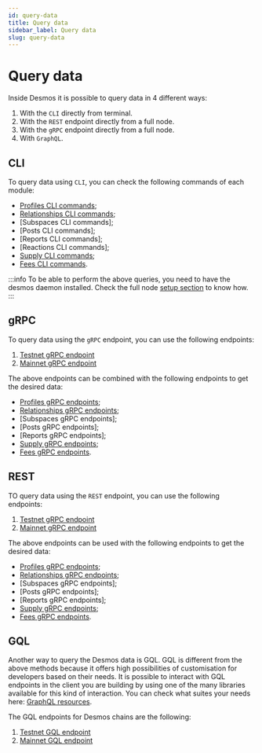```yaml
---
id: query-data
title: Query data
sidebar_label: Query data
slug: query-data
---
```


# Query data
Inside Desmos it is possible to query data in 4 different ways:
1. With the `CLI` directly from terminal.
2. With the `REST` endpoint directly from a full node.
3. With the `gRPC` endpoint directly from a full node.
4. With `GraphQL`.

## CLI
To query data using `CLI`, you can check the following commands of each module:

* [Profiles CLI commands](02-modules/profiles/07-client.md#cli);
* [Relationships CLI commands](02-modules/relationships/06-client.md#cli);
* [Subspaces CLI commands];
* [Posts CLI commands];
* [Reports CLI commands];
* [Reactions CLI commands];
* [Supply CLI commands](02-modules/supply/03-client.md#cli);
* [Fees CLI commands](02-modules/fees/06-client.md#cli).

:::info
To be able to perform the above queries, you need to have the desmos daemon installed.
Check the full node [setup section](../03-fullnode/02-setup.md#1-build-the-software) to know how.
:::

## gRPC
To query data using the `gRPC` endpoint, you can use the following endpoints:

1. [Testnet gRPC endpoint](../05-testnet/04-endpoints.md#rest--grpc)
2. [Mainnet gRPC endpoint](../06-mainnet/06-endpoints.md#rest--grpc)

The above endpoints can be combined with the following endpoints to get the desired data:
* [Profiles gRPC endpoints](02-modules/profiles/07-client.md#grpc);
* [Relationships gRPC endpoints](02-modules/relationships/06-client.md#grpc);
* [Subspaces gRPC endpoints];
* [Posts gRPC endpoints];
* [Reports gRPC endpoints];
* [Supply gRPC endpoints](02-modules/fees/06-client.md#grpc);
* [Fees gRPC endpoints](02-modules/fees/06-client.md#grpc).

## REST
TO query data using the `REST` endpoint, you can use the following endpoints:
1. [Testnet gRPC endpoint](../05-testnet/04-endpoints.md#rest--grpc)
2. [Mainnet gRPC endpoint](../06-mainnet/06-endpoints.md#rest--grpc)

The above endpoints can be used with the following endpoints to get the desired data:
* [Profiles gRPC endpoints](02-modules/profiles/07-client.md#rest);
* [Relationships gRPC endpoints](02-modules/relationships/06-client.md#rest);
* [Subspaces gRPC endpoints];
* [Posts gRPC endpoints];
* [Reports gRPC endpoints];
* [Supply gRPC endpoints](02-modules/fees/06-client.md#rest);
* [Fees gRPC endpoints](02-modules/fees/06-client.md#rest).

## GQL
Another way to query the Desmos data is GQL. GQL is different from the above methods because it offers high possibilities of customisation for developers based on their needs. It is possible to interact with GQL endpoints in the client you are building by using one of the many libraries available for this kind of interaction. You can check what suites your needs here: [GraphQL resources](https://graphql.org/code/).

The GQL endpoints for Desmos chains are the following:
1. [Testnet GQL endpoint](../05-testnet/04-endpoints.md#gql)
2. [Mainnet GQL endpoint](../06-mainnet/06-endpoints.md#gql)
